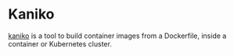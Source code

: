 # Kaniko

[kaniko](https://github.com/GoogleContainerTools/kaniko) is a tool to build container images from a Dockerfile, inside a container or Kubernetes cluster.
